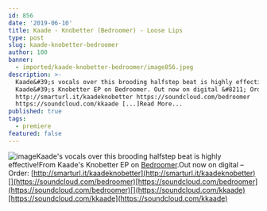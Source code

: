 ```yaml
---
id: 856
date: '2019-06-10'
title: Kaade - Knobetter (Bedroomer) - Loose Lips
type: post
slug: kaade-knobetter-bedroomer
author: 100
banner:
  - imported/kaade-knobetter-bedroomer/image856.jpeg
description: >-
  Kaade&#39;s vocals over this brooding halfstep beat is highly effective! From
  Kaade&#39;s Knobetter EP on Bedroomer. Out now on digital &#8211; Order:
  http://smarturl.it/kaadeknobetter https://soundcloud.com/bedroomer
  https://soundcloud.com/kkaade [...]Read More...
published: true
tags:
  - premiere
featured: false
---
```

![image](../imported/kaade-knobetter-bedroomer/image856.jpeg)Kaade's vocals over this brooding halfstep beat is highly effective!From Kaade's Knobetter EP on [Bedroomer](https://bedroomer.bandcamp.com/).Out now on digital – Order: [http://smarturl.it/kaadeknobetter](http://smarturl.it/kaadeknobetter)[](https://soundcloud.com/bedroomer)[https://soundcloud.com/bedroomer](https://soundcloud.com/bedroomer)[](https://soundcloud.com/kkaade)[https://soundcloud.com/kkaade](https://soundcloud.com/kkaade)